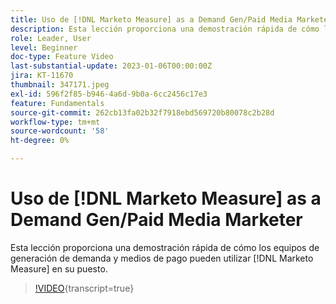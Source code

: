 ```yaml
---
title: Uso de [!DNL Marketo Measure] as a Demand Gen/Paid Media Marketer
description: Esta lección proporciona una demostración rápida de cómo los equipos de generación de demanda y medios de pago pueden utilizar [!DNL Marketo Measure] en su puesto.
role: Leader, User
level: Beginner
doc-type: Feature Video
last-substantial-update: 2023-01-06T00:00:00Z
jira: KT-11670
thumbnail: 347171.jpeg
exl-id: 596f2f85-b946-4a6d-9b0a-6cc2456c17e3
feature: Fundamentals
source-git-commit: 262cb13fa02b32f7918ebd569720b80078c2b28d
workflow-type: tm+mt
source-wordcount: '58'
ht-degree: 0%

---
```


# Uso de [!DNL Marketo Measure] as a Demand Gen/Paid Media Marketer

Esta lección proporciona una demostración rápida de cómo los equipos de generación de demanda y medios de pago pueden utilizar [!DNL Marketo Measure] en su puesto.

>[!VIDEO](https://video.tv.adobe.com/v/347171/?learn=on){transcript=true}

